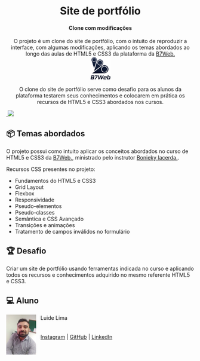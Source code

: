 

<h1 align="center">Site de portfólio</h1>
<h4 align="center">Clone com modificações</h4>

<p align="center">
  O projeto é um clone do site de portfólio, com o intuito de reproduzir a interface, com algumas modificações, aplicando os temas abordados ao longo das aulas de HTML5 e CSS3 da plataforma da <a href="https://b7web.com.br">B7Web.<br/><img src="assets/midia/b7_logo.png" heinght="55"width="55"></a> 
</p>
<p align="center">
  O clone do site de portfólio serve como desafio para os alunos da plataforma testarem seus conhecimentos e colocarem em prática os recursos de HTML5 e CSS3 abordados nos cursos.
</p>

<a href="">
  <img src="">
  <img src="assets/midia/site de portfólio.png">
</a>
<h2 id="topics">📦 Temas abordados</h2>

O projeto possui como intuito aplicar os conceitos abordados no curso de HTML5 e CSS3 da <a href="https://b7web.com.br">B7Web.</a>, ministrado pelo instrutor <a href="https://github.com/bonieky"> Bonieky lacerda.</a>.

Recursos CSS presentes no projeto:

- Fundamentos do HTML5 e CSS3
- Grid Layout
- Flexbox
- Responsividade
- Pseudo-elementos
- Pseudo-classes
- Semântica e CSS Avançado
- Transições e animações
- Tratamento de campos inválidos no formulário

<h2 id="challenges">🏆 Desafio</h2>
Criar um site de portfólio usando ferramentas indicada no curso e aplicando todos os recursos e conhecimentos adquirido no mesmo referente HTML5 e CSS3.
<h2 id="Aluno">💻 Aluno</h2>
<p>
    <img align=left margin=10 width=80 src="assets/midia/LuideLima.jpeg"/>
    <p>&nbsp&nbsp&nbspLuide Lima<br>
    <br/><br/>
    &nbsp&nbsp&nbsp<a href="http://instagram">Instagram</a>&nbsp;|&nbsp;<a href="https://github.com/LUIDELIMA">GitHub</a>&nbsp;|&nbsp;<a href="https://www.linkedin.com/in/luide-lima-83599680/">LinkedIn</a>
</p>
<br/><br/>
<p>


